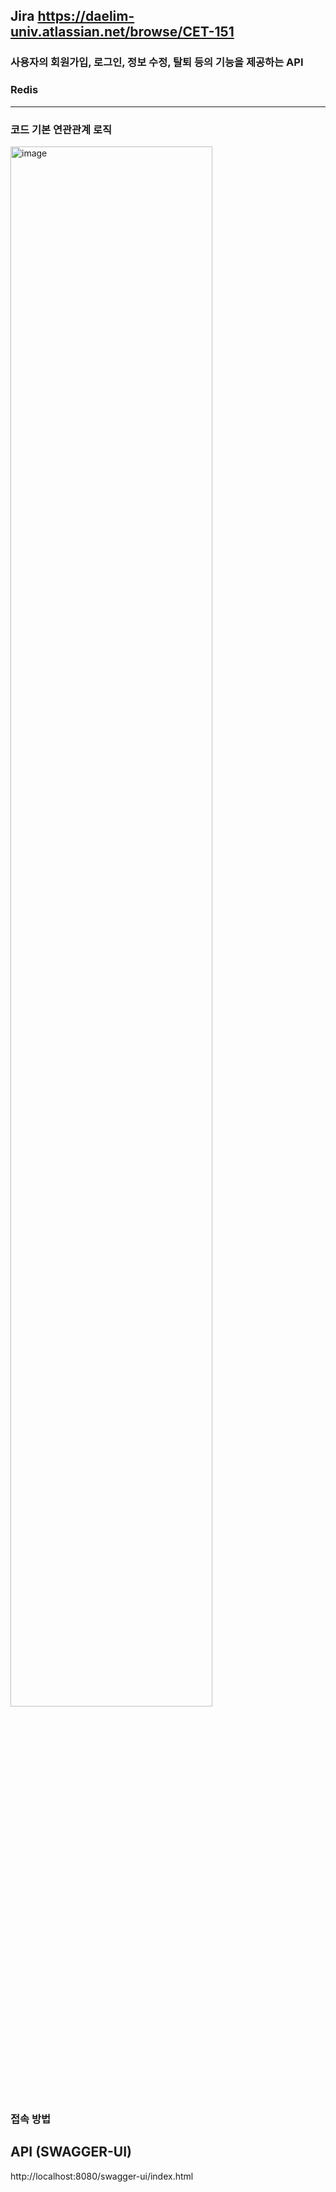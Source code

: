 ## Jira https://daelim-univ.atlassian.net/browse/CET-151
### 사용자의 회원가입, 로그인, 정보 수정, 탈퇴 등의 기능을 제공하는 API  
### Redis  
---
### 코드 기본 연관관계 로직
<img width="80%" alt="image" src="https://github.com/alscks6521/spring-database-login-api/assets/112923685/7faf02ce-4f12-4727-a2cd-e61fa199a09d">

### 접속 방법
## API (SWAGGER-UI)
http://localhost:8080/swagger-ui/index.html

